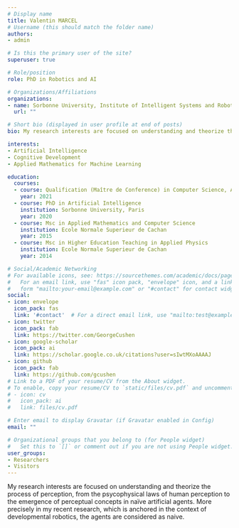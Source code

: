 ```yaml
---
# Display name
title: Valentin MARCEL
# Username (this should match the folder name)
authors:
- admin

# Is this the primary user of the site?
superuser: true

# Role/position
role: PhD in Robotics and AI

# Organizations/Affiliations
organizations:
- name: Sorbonne University, Institute of Intelligent Systems and Robotics
  url: ""

# Short bio (displayed in user profile at end of posts)
bio: My research interests are focused on understanding and theorize the process of perception, from the psycophysical laws of human perception to the emergence of perceptual concepts in naïve artificial agents. More precisely in my recent research, which is anchored in the context of developmental robotics, the agents are considered as naive. 

interests:
- Artificial Intelligence
- Cognitive Development
- Applied Mathematics for Machine Learning

education:
  courses:
  - course: Qualification (Maître de Conference) in Computer Science, Automatics and Signal Processing  
    year: 2021
  - course: PhD in Artificial Intelligence
    institution: Sorbonne University, Paris
    year: 2020
  - course: Msc in Applied Mathematics and Computer Science
    institution: Ecole Normale Superieur de Cachan
    year: 2015
  - course: Msc in Higher Education Teaching in Applied Physics
    institution: Ecole Normale Superieur de Cachan
    year: 2014

# Social/Academic Networking
# For available icons, see: https://sourcethemes.com/academic/docs/page-builder/#icons
#   For an email link, use "fas" icon pack, "envelope" icon, and a link in the
#   form "mailto:your-email@example.com" or "#contact" for contact widget.
social:
- icon: envelope
  icon_pack: fas
  link: '#contact'  # For a direct email link, use "mailto:test@example.org".
- icon: twitter
  icon_pack: fab
  link: https://twitter.com/GeorgeCushen
- icon: google-scholar
  icon_pack: ai
  link: https://scholar.google.co.uk/citations?user=sIwtMXoAAAAJ
- icon: github
  icon_pack: fab
  link: https://github.com/gcushen
# Link to a PDF of your resume/CV from the About widget.
# To enable, copy your resume/CV to `static/files/cv.pdf` and uncomment the lines below.
# - icon: cv
#   icon_pack: ai
#   link: files/cv.pdf

# Enter email to display Gravatar (if Gravatar enabled in Config)
email: ""

# Organizational groups that you belong to (for People widget)
#   Set this to `[]` or comment out if you are not using People widget.
user_groups:
- Researchers
- Visitors
---
```

My research interests are focused on understanding and theorize the process of perception, from the psycophysical laws of human perception to the emergence of perceptual concepts in naïve artificial agents. More precisely in my recent research, which is anchored in the context of developmental robotics, the agents are considered as naive.

